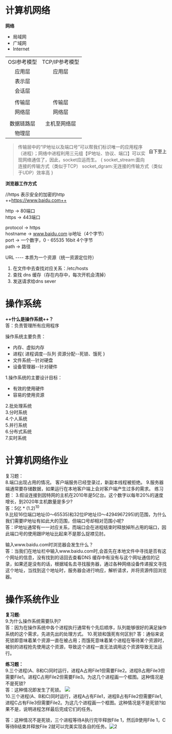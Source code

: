 

# 计算机网络
**网络**
- 局域网
- 广域网
- Internet



<html>
<!--在这里插入内容-->
<div class = "father">
    <div>
        <table style = "text-align:center;">
            <tr>
                <td>OSI参考模型</td>
                <td>TCP/IP参考模型</td>
            </tr>
            <tr>
                <td>应用层</td>
                <td>应用层</td>
            </tr>
            <tr>
                <td>表示层</td>
                <td></td>
            </tr>
            <tr>
                <td>会话层</td>
                <td></td>
            </tr>
            <tr>
                <td></td>
                <td></td>
            </tr>
            <tr>
                <td>传输层</td>
                <td>传输层</td>
            </tr>
            <tr>
                <td>网络层</td>
                <td>网络层</td>
            </tr>
            <tr>
                <td></td>
                <td></td>
            </tr>
            <tr>
                <td>数据链路层</td>
                <td>主机至网络层</td>
            </tr>
            <tr>
                <td>物理层</td>
                <td></td>
            </tr>
        </table>
    </div>
    <div style = "float : right;">
        <p >自下至上
        </p>
    </div>

</div>
</html>




> 传输层中的“IP地址以及端口号”可以帮我们标识唯一的应用程序（进程）；网络中进程利用三元组【IP地址、协议、端口】可以实现网络通信了，因此，socket应运而生。
> {
> socket_stream:面向连接的传输方式（类似于TCP）
> socket_dgram:无连接的传输方式（类似于UDP）效率高
> }

**浏览器工作方式**

//https 表示安全的加密的http<br>
++https://www.baidu.com++  

http -> 80端口  
https -> 443端口

protocol -> https  
hostname -> www.baidu.com   ip地址（4个字节）  
port -> 一个数字，0 - 65535 16bit 4个字节  
path -> 路径

URL ---- 本质为一个资源（统一资源定位符）



1. 在文件中去查找对应关系：/etc/hosts
2. 查找 dns 缓存（存在内存中，每次开机会清掉）
3. 发送请求给dns sever


# 操作系统

**++什么是操作系统++？**  
答：负责管理所有应用程序

操作系统主要负责：
- 内存、虚拟内存
- 进程{
    进程调度--队列
    资源分配--死锁、饿死
}
- 文件系统--针对硬盘
- 设备管理器--针对硬件

1.操作系统的主要设计目标：  
- 有效的使用硬件  
- 容易的使用资源  

2.批处理系统  
3.分时系统  
4.个人系统  
5.并行系统  
6.分布式系统  
7.实时系统 

# 计算机网络作业
复习题：  
8.端口出现占用的情况。
客户端服务已经登录过，新副本线程被拒绝。
9.服务器端通常要存储数据，如果运行在本地客户端上会对客户端产生过多的需求。
练习题：
3.假设连接到因特网的主机在2010年是5亿台。这个数字以每年20%的速度增长，到2020年主机数量是多少?  
答：5亿 * (1.2)<sup>10</sup>   
9.比较16位端口地址(0〜65535)和32位IP地址(0〜4294967295)的范围，为什么我们需要IP地址有如此大的范围，但端口号却相对范围小呢?  
答：IP地址通常有一一对应关系，而端口会在进程结束时释放掉所占用的端口，因此端口号的使用跟IP地址比起来不是那么捉襟见肘。

输入www.baidu.com时浏览器会发生什么？  
答：当我们在地址栏中输入www.baidu.com时,会首先在本地文件中寻找是否有这个网址的信息，没有找到的话回去查看DNS 缓存中有没有与这个网址通信的记录，如果还是没有的话，根据域名去寻找服务器，通过各种网络设备传递报文寻找这个地址，当找到这个地址时，服务器会进行响应，解析请求，并将资源传回浏览器。

# 操作系统作业
**复习题:**  
9.为什么操作系统需要队列?  
答：因为在操作系统中各个进程执行通常有个先后顺序，队列能够很好的满足操作系统的这个需求，先进先出的处理方式。
10.死锁和饿死有何区别?
答：通俗来说死锁即意味着某个资源一直在被占用；而饿死意味着某个进程在等待某个资源时，被别的进程抢先使用这个资源，导致这个进程一直无法调用这个资源导致无法运行。

**练习题：**  
9.三个进程(A、B和C)同时运行，进程A占用File1但需要File2。进程B占用File3但需要File1。进程C占用File2但需要File3。为这几个进程画一个框图。这种情况是不是死锁?    
答：这种情况即发生了死锁。  ![](/Users/edz/Desktop/4C7BB0DA-48AE-4CDB-BF9C-D556ADB96272.png)  
10.三个进程(A、B和C)同时运行，进程A占有File1，进程B占有File2但需要File1,进程C占有File3但需要File2。为这几个进程画一个框图。这种情况是不是死锁?如果不是，说明进程怎样最后完成它们的任务。

答：这种情况不是死锁，三个进程等待A执行完毕释放File 1，然后B使用File 1，C等待B结束并释放File 2就可以完美实现各自的任务。![2](/Users/edz/Desktop/2.png)

